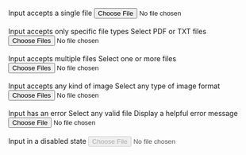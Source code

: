 
<div class="usa-form-group file-input">
  <label class="usa-label" for="file-input-single"
    >Input accepts a single file</label
  >
  <input
    id="file-input-single"
    class="usa-file-input"
    type="file"
    name="file-input-single"
  />
</div>

<br/>

<div class="usa-form-group file-input">
  <label class="usa-label" for="file-input-specific"
    >Input accepts only specific file types</label
  >
  <span class="usa-hint" id="file-input-specific-hint"
    >Select PDF or TXT files</span
  >
  <input
    id="file-input-specific"
    class="usa-file-input"
    type="file"
    name="file-input-specific"
    aria-describedby="file-input-specific-hint"
    accept=".pdf,.txt"
    multiple="multiple"
  />
</div>

<br/>

<div class="usa-form-group file-input">
  <label class="usa-label" for="file-input-multiple"
    >Input accepts multiple files</label
  >
  <span class="usa-hint" id="file-input-multiple-hint"
    >Select one or more files</span
  >
  <input
    id="file-input-multiple"
    class="usa-file-input"
    type="file"
    name="file-input-multiple"
    aria-describedby="file-input-multiple-hint"
    multiple="multiple"
  />
</div>

<br/>

<div class="usa-form-group file-input">
  <label class="usa-label" for="file-input-wildcard"
    >Input accepts any kind of image</label
  >
  <span class="usa-hint" id="file-input-wildcard-hint"
    >Select any type of image format</span
  >
  <input
    id="file-input-wildcard"
    class="usa-file-input"
    type="file"
    name="file-input-wildcard"
    aria-describedby="file-input-wildcard-hint"
    accept="image/*"
    multiple="multiple"
  />
</div>

</br>

<div class="usa-form-group usa-form-group--error file-input">
  <label class="usa-label usa-label--error" for="file-input-error"
    >Input has an error</label
  >
  <span class="usa-hint" id="file-input-error-hint">Select any valid file</span>
  <span class="usa-error-message" id="file-input-error-alert"
    >Display a helpful error message </span
  ><input
    id="file-input-error"
    class="usa-file-input"
    type="file"
    name="file-input-error"
    aria-describedby="file-input-error-hint"
  />
</div>

<br/>

<div class="usa-form-group file-input">
  <label class="usa-label" for="file-input-disabled"
    >Input in a disabled state</label
  >
  <input
    id="file-input-disabled"
    class="usa-file-input"
    type="file"
    name="file-input-disabled"
    disabled="disabled"
  />
</div>